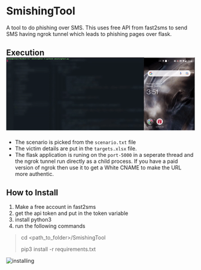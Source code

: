 # SmishingTool
A tool to do phishing over SMS. This uses free API from fast2sms to send SMS having ngrok tunnel which leads to phishing pages over flask. 

## Execution ![installing](/execution.gif)
* The scenario is picked from the `scenario.txt` file
* The victim details are put in the `targets.xlsx` file.
* The flask application is runing on the `port-5000` in a seperate thread and the ngrok tunnel run directly as a child process. If you have a paid version of ngrok then use it to get a White CNAME to make the URL more authentic. 


## How to Install
1. Make a free account in fast2sms
2. get the api token and put in the token variable
3. install python3
4. run the following commands 
>cd <path_to_folder>/SmishingTool
>
>pip3 install -r requirements.txt
>
![installing](/install.gif)



